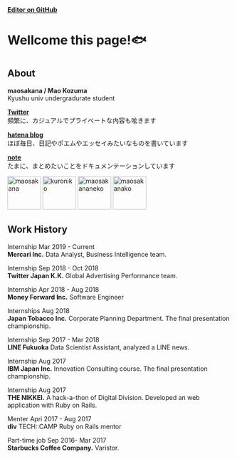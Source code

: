 **[Editor on GitHub](https://github.com/maosakana/maosakana.github.io/edit/master/index.md)**   　

# Wellcome this page!🐟
## About　
**maosakana  /  Mao Kozuma**  
Kyushu univ undergradurate student

**[Twitter](http://twitter.com/ma_osakana)**  
頻繁に、カジュアルでプライベートな内容も呟きます		
 
**[hatena blog](http://maosakana.hatenablog.com/)**  
ほぼ毎日、日記やポエムやエッセイみたいなものを書いています		 
  
**[note](https://note.mu/maosakana)**  
たまに、まとめたいことをドキュメンテーションしています	


<img width="75" alt="maosakana" src="https://user-images.githubusercontent.com/25532388/54070891-508f8500-42a9-11e9-8e1c-a20a6c2a272f.jpg">   <img width="75" alt="kuroniko" src="https://user-images.githubusercontent.com/25532388/54070898-5ab18380-42a9-11e9-8592-447785856f21.PNG">    <img width="75" alt="maosakananeko" src="https://user-images.githubusercontent.com/25532388/54070895-56856600-42a9-11e9-9d4a-ccd2c726579e.png">   <img width="75" alt="maosakanako" src="https://user-images.githubusercontent.com/25532388/54070893-54230c00-42a9-11e9-81d6-8c183ac9abd7.png">
	
  
## Work History

Internship  Mar 2019 - Current  
**Mercari Inc.** Data Analyst, Business Intelligence team.

Internship   Sep 2018 - Oct 2018      
**Twitter Japan K.K.** Global Advertising Performance team.

Internship    Apr 2018 - Aug 2018    
**Money Forward Inc.** Software Engineer

Internships   Aug 2018    
**Japan Tobacco Inc.** Corporate Planning Department. The final presentation championship.

Internship   Sep 2017 - Mar 2018    
**LINE Fukuoka** Data Scientist Assistant, analyzed a LINE news.

Internship   Aug 2017    
**IBM Japan Inc.** Innovation Consulting course. The final presentation championship.

Internship   Aug 2017    
**THE NIKKEI.** A hack-a-thon of Digital Division. Developed an web application with Ruby on Rails.

Menter   Apri 2017 - Aug 2017    
**div** TECH::CAMP Ruby on Rails mentor

Part-time job   Sep 2016- Mar 2017    
**Starbucks Coffee Company.** Varistor.

